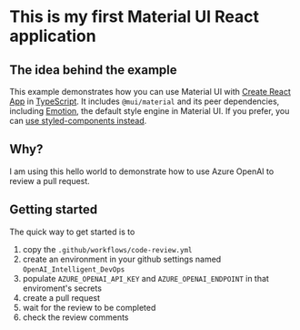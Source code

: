 # This is my first Material UI React application

## The idea behind the example

<!-- #host-reference -->

This example demonstrates how you can use Material UI with [Create React App](https://github.com/facebookincubator/create-react-app) in [TypeScript](https://github.com/Microsoft/TypeScript).
It includes `@mui/material` and its peer dependencies, including [Emotion](https://emotion.sh/docs/introduction), the default style engine in Material UI.
If you prefer, you can [use styled-components instead](https://mui.com/material-ui/integrations/interoperability/#styled-components).


## Why?

I am using this hello world to demonstrate how to use Azure OpenAI to review a pull request.

## Getting started
The quick way to get started is to 
1. copy the `.github/workflows/code-review.yml`
1. create an environment in your github settings named `OpenAI_Intelligent_DevOps`
1. populate `AZURE_OPENAI_API_KEY` and `AZURE_OPENAI_ENDPOINT` in that enviroment's secrets
1. create a pull request
1. wait for the review to be completed
1. check the review comments


